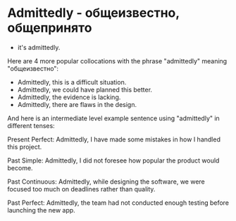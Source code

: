 # Admittedly - общеизвестно, общепринято




- it's admittedly.

Here are 4 more popular collocations with the phrase "admittedly" meaning "общеизвестно":

- Admittedly, this is a difficult situation.
- Admittedly, we could have planned this better.
- Admittedly, the evidence is lacking.
- Admittedly, there are flaws in the design.

And here is an intermediate level example sentence using "admittedly" in different tenses:

Present Perfect: Admittedly, I have made some mistakes in how I handled this project.

Past Simple: Admittedly, I did not foresee how popular the product would become.

Past Continuous: Admittedly, while designing the software, we were focused too much on deadlines rather than quality.

Past Perfect: Admittedly, the team had not conducted enough testing before launching the new app.